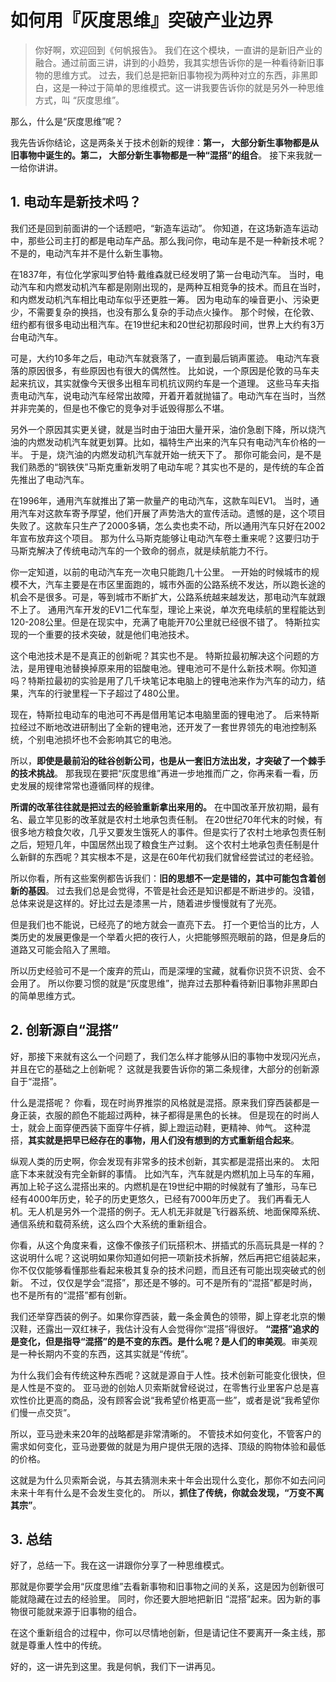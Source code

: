 # 如何用『灰度思维』突破产业边界

>你好啊，欢迎回到《何帆报告》。
我们在这个模块，一直讲的是新旧产业的融合。通过前面三讲，讲到的小趋势，我其实想告诉你的是一种看待新旧事物的思维方式。
过去，我们总是把新旧事物视为两种对立的东西，非黑即白，这是一种过于简单的思维模式。这一讲我要告诉你的就是另外一种思维方式，叫 “灰度思维”。

那么，什么是“灰度思维”呢？

我先告诉你结论，这是两条关于技术创新的规律：**第一， 大部分新生事物都是从旧事物中诞生的。第二， 大部分新生事物都是一种“混搭”的组合**。
接下来我就一一给你讲讲。

## 1. 电动车是新技术吗？

我们还是回到前面讲的一个话题吧，“新造车运动”。
你知道，在这场新造车运动中，那些公司主打的都是电动车产品。那么我问你，电动车是不是一种新技术呢？
不是的，电动汽车并不是什么新生事物。

在1837年，有位化学家叫罗伯特·戴维森就已经发明了第一台电动汽车。
当时，电动汽车和内燃发动机汽车都是刚刚出现的，是两种互相竞争的技术。而且在当时，和内燃发动机汽车相比电动车似乎还更胜一筹。
因为电动车的噪音更小、污染更少，不需要复杂的换挡，也没有那么复杂的手动点火操作。
那个时候，在伦敦、纽约都有很多电动出租汽车。在19世纪末和20世纪初那段时间，世界上大约有3万台电动汽车。

可是，大约10多年之后，电动汽车就衰落了，一直到最后销声匿迹。
电动汽车衰落的原因很多，有些原因也有很大的偶然性。
比如说，一个原因是伦敦的马车夫起来抗议，其实就像今天很多出租车司机抗议网约车是一个道理。
这些马车夫指责电动汽车，说电动汽车经常出故障，开着开着就抛锚了。电动汽车在当时，当然并非完美的，但是也不像它的竞争对手诋毁得那么不堪。

另外一个原因其实更关键，就是当时由于油田大量开采，油价急剧下降，所以烧汽油的内燃发动机汽车就更划算。比如，福特生产出来的汽车只有电动汽车价格的一半。
于是，烧汽油的内燃发动机汽车就开始一统天下了。
那你可能会问，是不是我们熟悉的“钢铁侠”马斯克重新发明了电动车呢？其实也不是的，是传统的车企首先推出了电动汽车。

在1996年，通用汽车就推出了第一款量产的电动汽车，这款车叫EV1。
当时，通用汽车对这款车寄予厚望，他们开展了声势浩大的宣传活动。遗憾的是，这个项目失败了。这款车只生产了2000多辆，怎么卖也卖不动，所以通用汽车只好在2002年宣布放弃这个项目。
那为什么马斯克能够让电动汽车卷土重来呢？这要归功于马斯克解决了传统电动汽车的一个致命的弱点，就是续航能力不行。

你一定知道，以前的电动汽车充一次电只能跑几十公里。
一开始的时候城市的规模不大，汽车主要是在市区里面跑的，城市外面的公路系统不发达，所以跑长途的机会不是很多。可是，等到城市不断扩大，公路系统越来越发达，那电动汽车就跟不上了。
通用汽车开发的EV1二代车型，理论上来说，单次充电续航的里程能达到120-208公里。但是在现实中，充满了电能开70公里就已经很不错了。
特斯拉实现的一个重要的技术突破，就是他们电池技术。

这个电池技术是不是真正的创新呢？其实也不是。
特斯拉最初解决这个问题的方法，是用锂电池替换掉原来用的铝酸电池。锂电池可不是什么新技术啊。你知道吗？特斯拉最初的实验是用了几千块笔记本电脑上的锂电池来作为汽车的动力，结果，汽车的行驶里程一下子超过了480公里。

现在，特斯拉电动车的电池可不再是借用笔记本电脑里面的锂电池了。
后来特斯拉经过不断地改进研制出了全新的锂电池，还开发了一套世界领先的电池控制系统，个别电池损坏也不会影响其它的电池。

所以，**即使是最前沿的硅谷创新公司，也是从一套旧方法出发，才突破了一个棘手的技术挑战**。
那我现在要把“灰度思维”再进一步地推而广之，你再来看一看，历史发展的规律常常也遵循同样的规律。

**所谓的改革往往就是把过去的经验重新拿出来用的。**
在中国改革开放初期，最有名、最立竿见影的改革就是农村土地承包责任制。
在20世纪70年代末的时候，有很多地方粮食欠收，几乎又要发生饿死人的事件。但是实行了农村土地承包责任制之后，短短几年，中国居然出现了粮食生产过剩。
这个农村土地承包责任制是什么新鲜的东西呢？其实根本不是，这是在60年代初我们就曾经尝试过的老经验。

所以你看，所有这些案例都告诉我们：**旧的思想不一定是错的，其中可能包含着创新的基因**。
过去我们总是会觉得，不管是社会还是知识都是不断进步的。没错，总体来说是这样的。好比过去是漆黑一片，随着进步慢慢就有了光亮。

但是我们也不能说，已经亮了的地方就会一直亮下去。
打一个更恰当的比方，人类历史的发展更像是一个举着火把的夜行人，火把能够照亮眼前的路，但是身后的道路又可能会陷入了黑暗。

所以历史经验可不是一个废弃的荒山，而是深埋的宝藏，就看你识货不识货、会不会用了。
所以你要习惯的就是“灰度思维”，抛弃过去那种看待新旧事物非黑即白的简单思维方式。

## 2. 创新源自“混搭”

好，那接下来就有这么一个问题了，我们怎么样才能够从旧的事物中发现闪光点，并且在它的基础之上创新呢？
这就是我要告诉你的第二条规律，大部分的创新源自于“混搭”。

什么是混搭呢？
你看，现在时尚界推崇的风格就是混搭。原来我们穿西装都是一身正装，衣服的颜色不能超过两种，袜子都得是黑色的长袜。
但是现在的时尚人士，就会上面穿便西装下面穿牛仔裤，脚上蹬运动鞋，更精神、帅气。
这种混搭，**其实就是把早已经存在的事物，用人们没有想到的方式重新组合起来**。

纵观人类的历史啊，你会发现有非常多的技术创新，其实都是混搭出来的。
太阳底下本来就没有完全新鲜的事情。
比如汽车，汽车就是内燃机加上马车的车厢，再加上轮子这么混搭出来的。内燃机是在19世纪中期的时候就有了雏形，马车已经有4000年历史，轮子的历史更悠久，已经有7000年历史了。
我们再看无人机。无人机是另外一个混搭的例子。无人机无非就是飞行器系统、地面保障系统、通信系统和载荷系统，这么四个大系统的重新组合。

你看，从这个角度来看，这像不像孩子们玩搭积木、拼插式的乐高玩具是一样的？
这说明什么呢？这说明如果你知道如何把一项新技术拆解，然后再把它组装起来，你不仅仅能够看懂那些看起来极其复杂的技术问题，而且还有可能出现突破式的创新。
不过，仅仅是学会“混搭”，那还是不够的。可不是所有的“混搭”都是时尚，也不是所有的“混搭”都有创新。

我们还举穿西装的例子。如果你穿西装，戴一条金黄色的领带，脚上穿老北京的懒汉鞋，还露出一双红袜子，我估计没有人会觉得你“混搭”得很好。
**“混搭”追求的是变化，但是指导“混搭”的是不变的东西。是什么呢？是人们的审美观**。审美观是一种长期内不变的东西，这其实就是“传统”。

为什么我们会有传统这种东西呢？这就是源自于人性。技术创新可能变化很快，但是人性是不变的。
亚马逊的创始人贝索斯就曾经说过，在零售行业里客户总是喜欢性价比更高的商品，没有顾客会说“我希望价格更高一些”，或者是说“我希望你们慢一点交货”。

所以，亚马逊未来20年的战略都是非常清晰的。
不管技术如何变化，不管客户的需求如何变化，亚马逊要做的就是为用户提供无限的选择、顶级的购物体验和最低的价格。

这就是为什么贝索斯会说，与其去猜测未来十年会出现什么变化，那你不如去问问未来十年有什么是不会发生变化的。
所以，**抓住了传统，你就会发现，“万变不离其宗”**。

## 3. 总结

好了，总结一下。我在这一讲跟你分享了一种思维模式。

那就是你要学会用“灰度思维”去看新事物和旧事物之间的关系，这是因为创新很可能就隐藏在过去的经验里。
同时，你还要大胆地把新旧 “混搭”起来。因为新的事物很可能就来源于旧事物的组合。

在这个重新组合的过程中，你可以尽情地创新，但是请记住不要离开一条主线，那就是尊重人性中的传统。

好的，这一讲先到这里。我是何帆，我们下一讲再见。